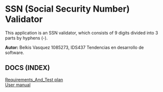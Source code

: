 # SSN (Social Security Number) Validator
This application is an SSN validator, which consists of 9 digits divided into 3 parts by hyphens (-). 

**Autor:** Belkis Vasquez 1085273, IDS437 Tendencias en desarrollo de software.

## DOCS (INDEX)

[Requirements_And_Test plan](https://github.com/BelkisVasquez0609/002Assigment-SSN/blob/master/Docs/Requirements_And_Test%20plan.md) \
[User manual](https://github.com/BelkisVasquez0609/002Assigment-SSN/blob/master/Docs/User%20manual.md)
